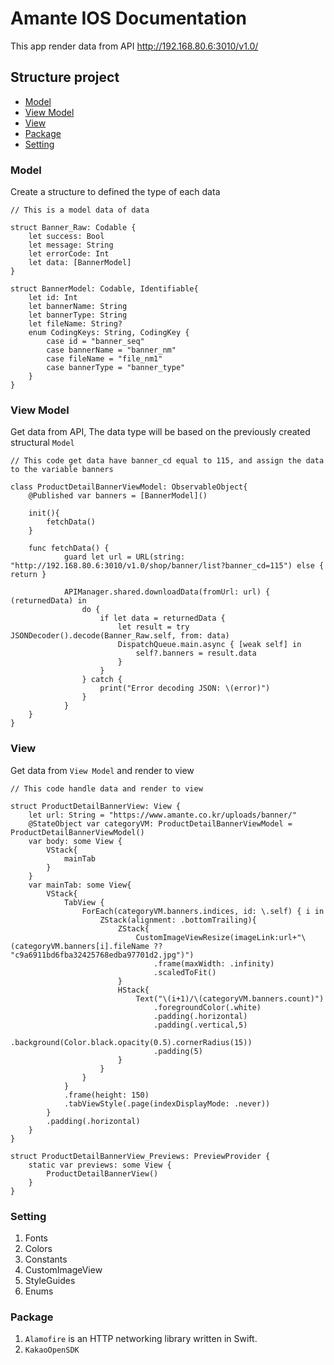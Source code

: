 # Amante IOS Documentation
This app render data from API http://192.168.80.6:3010/v1.0/

## Structure project
* [Model](#model)
* [View Model](#view-model)
* [View](#view)
* [Package](#package)
* [Setting](#setting)

### Model 
Create a structure to defined the type of each data
```
// This is a model data of data

struct Banner_Raw: Codable {
    let success: Bool
    let message: String
    let errorCode: Int
    let data: [BannerModel]
}

struct BannerModel: Codable, Identifiable{
    let id: Int
    let bannerName: String
    let bannerType: String
    let fileName: String?
    enum CodingKeys: String, CodingKey {
        case id = "banner_seq"
        case bannerName = "banner_nm"
        case fileName = "file_nm1"
        case bannerType = "banner_type"
    }
}
```
### View Model
Get data from API, The data type will be based on the previously created structural `Model`
```
// This code get data have banner_cd equal to 115, and assign the data to the variable banners

class ProductDetailBannerViewModel: ObservableObject{
    @Published var banners = [BannerModel]()
    
    init(){
        fetchData()
    } 
    
    func fetchData() {
            guard let url = URL(string: "http://192.168.80.6:3010/v1.0/shop/banner/list?banner_cd=115") else { return }
            
            APIManager.shared.downloadData(fromUrl: url) { (returnedData) in
                do {
                    if let data = returnedData {
                        let result = try JSONDecoder().decode(Banner_Raw.self, from: data)
                        DispatchQueue.main.async { [weak self] in
                            self?.banners = result.data
                        }
                    }
                } catch {
                    print("Error decoding JSON: \(error)")
                }
            }
    }
}
```

### View
Get data from `View Model` and render to view
```
// This code handle data and render to view

struct ProductDetailBannerView: View {
    let url: String = "https://www.amante.co.kr/uploads/banner/"
    @StateObject var categoryVM: ProductDetailBannerViewModel = ProductDetailBannerViewModel()
    var body: some View {
        VStack{
            mainTab
        }
    }
    var mainTab: some View{
        VStack{
            TabView {
                ForEach(categoryVM.banners.indices, id: \.self) { i in
                    ZStack(alignment: .bottomTrailing){
                        ZStack{
                            CustomImageViewResize(imageLink:url+"\(categoryVM.banners[i].fileName ?? "c9a6911bd6fba32425768edba97701d2.jpg")")
                                .frame(maxWidth: .infinity)
                                .scaledToFit()
                        }
                        HStack{
                            Text("\(i+1)/\(categoryVM.banners.count)")
                                .foregroundColor(.white)
                                .padding(.horizontal)
                                .padding(.vertical,5)
                                .background(Color.black.opacity(0.5).cornerRadius(15))
                                .padding(5)
                        }
                    }
                }
            }
            .frame(height: 150)
            .tabViewStyle(.page(indexDisplayMode: .never))
        }
        .padding(.horizontal)
    }
}

struct ProductDetailBannerView_Previews: PreviewProvider {
    static var previews: some View {
        ProductDetailBannerView()
    }
}

```

### Setting
1. Fonts
2. Colors
3. Constants
4. CustomImageView
5. StyleGuides
6. Enums

### Package
1. `Alamofire` is an HTTP networking library written in Swift.
2. `KakaoOpenSDK`